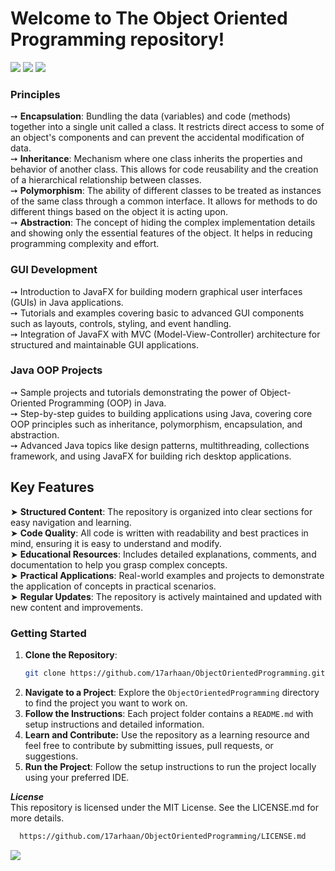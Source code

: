 <h1>
  Welcome to The Object Oriented Programming repository! 
</h1>
<img src="https://user-images.githubusercontent.com/73097560/115834477-dbab4500-a447-11eb-908a-139a6edaec5c.gif">

<img src="https://media.geeksforgeeks.org/wp-content/uploads/20230818181616/Types-of-OOPS-2.gif">

<img src="https://user-images.githubusercontent.com/73097560/115834477-dbab4500-a447-11eb-908a-139a6edaec5c.gif">

<h3>Principles</h3>

➙  **Encapsulation**: Bundling the data (variables) and code (methods) together into a single unit called a class. It restricts direct access to some of an object's components and can prevent the accidental modification of data.
<br/>
➙  **Inheritance**: Mechanism where one class inherits the properties and behavior of another class. This allows for code reusability and the creation of a hierarchical relationship between classes.
<br/>
➙  **Polymorphism**: The ability of different classes to be treated as instances of the same class through a common interface. It allows for methods to do different things based on the object it is acting upon.
<br/>
➙  **Abstraction**: The concept of hiding the complex implementation details and showing only the essential features of the object. It helps in reducing programming complexity and effort.

<h3>GUI Development</h3>

➙  Introduction to JavaFX for building modern graphical user interfaces (GUIs) in Java applications.
<br/>
➙  Tutorials and examples covering basic to advanced GUI components such as layouts, controls, styling, and event handling.
<br/>
➙  Integration of JavaFX with MVC (Model-View-Controller) architecture for structured and maintainable GUI applications.
<br/>
<h3>Java OOP Projects</h3>

➙  Sample projects and tutorials demonstrating the power of Object-Oriented Programming (OOP) in Java.
<br/>
➙  Step-by-step guides to building applications using Java, covering core OOP principles such as inheritance, polymorphism, encapsulation, and abstraction.
<br/>
➙  Advanced Java topics like design patterns, multithreading, collections framework, and using JavaFX for building rich desktop applications.
<br/>
<h2>Key Features</h2>

➤  **Structured Content**: The repository is organized into clear sections for easy navigation and learning.
<br/>
➤  **Code Quality**: All code is written with readability and best practices in mind, ensuring it is easy to understand and modify.
<br/>
➤  **Educational Resources**: Includes detailed explanations, comments, and documentation to help you grasp complex concepts.
<br/>
➤  **Practical Applications**: Real-world examples and projects to demonstrate the application of concepts in practical scenarios.
<br/>
➤  **Regular Updates**: The repository is actively maintained and updated with new content and improvements.
<br/>

### Getting Started

1. **Clone the Repository**: 
    ```bash
    git clone https://github.com/17arhaan/ObjectOrientedProgramming.git
    ```
2. **Navigate to a Project**: Explore the `ObjectOrientedProgramming` directory to find the project you want to work on.
3. **Follow the Instructions**: Each project folder contains a `README.md` with setup instructions and detailed information.
4. **Learn and Contribute:** Use the repository as a learning resource and feel free to contribute by submitting issues, pull requests, or suggestions.
5. **Run the Project**: Follow the setup instructions to run the project locally using your preferred IDE.

***License***
<br/>
This repository is licensed under the MIT License. See the LICENSE.md for more details.
   
  ```bash
    https://github.com/17arhaan/ObjectOrientedProgramming/LICENSE.md
  ```

<a href="https://github.com/17arhaan" target="_blank"><img src="https://img.shields.io/badge/GitHub-100000?style=for-the-badge&logo=github&logoColor=white" target="_blank"></a>